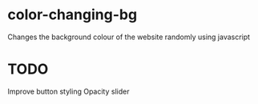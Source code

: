 # color-changing-bg

Changes the background colour of the website randomly using javascript

# TODO
Improve button styling
Opacity slider
